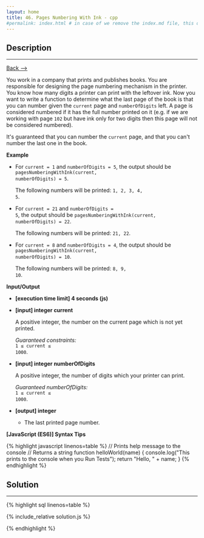 ```yaml
---
layout: home
title: 46. Pages Numbering With Ink - cpp
#permalink: index.html # in case of we remove the index.md file, this doc will be the index page
---
```


<div class="row">
<div class="columnStmt" markdown="1">

## Description

---

[Back --> ](../README.md)

You work in a company that prints and publishes books. You are responsible for designing the page numbering mechanism in the printer. You know how many digits a printer can print with the leftover ink. Now you want to write a function to determine what the last page of the book is that you can number given the <code>current</code> page and <code>numberOfDigits</code> left. A page is considered numbered if it has the full number printed on it (e.g. if we are working with page <code>102</code> but have ink only for two digits then this page will not be considered numbered).

It's guaranteed that you can number the <code>current</code> page, and that you can't number the last one in the book.

**Example**

- For <code>current = 1</code> and <code>numberOfDigits = 5</code>, the output should be
<code>pagesNumberingWithInk(current, numberOfDigits) = 5</code>.

  The following numbers will be printed: <code>1, 2, 3, 4, 5</code>.

- For <code>current = 21</code> and <code>numberOfDigits = 5</code>, the output should be
<code>pagesNumberingWithInk(current, numberOfDigits) = 22</code>.

  The following numbers will be printed: <code>21, 22</code>.

- For <code>current = 8</code> and <code>numberOfDigits = 4</code>, the output should be
<code>pagesNumberingWithInk(current, numberOfDigits) = 10</code>.

  The following numbers will be printed: <code>8, 9, 10</code>.

**Input/Output**

- **[execution time limit] 4 seconds (js)**

- **[input] integer current**

   A positive integer, the number on the current page which is not yet printed.<br>

  _Guaranteed constraints:_<br>
   <code>1 ≤ current ≤ 1000</code>.

- **[input] integer numberOfDigits**

   A positive integer, the number of digits which your printer can print.<br>

  _Guaranteed numberOfDigits:_<br>
   <code>1 ≤ current ≤ 1000</code>.

- **[output] integer**
  - The last printed page number.

**[JavaScript (ES6)] Syntax Tips**

{% highlight javascript linenos=table %}
// Prints help message to the console
// Returns a string
function helloWorld(name) {
console.log("This prints to the console when you Run Tests");
return "Hello, " + name;
}
{% endhighlight %}

</div>
<div class="columnSol" markdown="1">

## Solution

---

{% highlight sql linenos=table %}

{% include_relative solution.js %}

{% endhighlight %}

</div>
</div>
